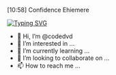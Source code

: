 [10:58] Confidence Ehiemere

[![Typing SVG](https://readme-typing-svg.demolab.com?font=Fira+Code&pause=1000&background=E051D200&width=435&lines=%F0%9F%97%A3%EF%B8%8F+Hi!+Welcome+to+my+GitHub+;My+name+is+David+Ogwuche+;I'm+a+Software+Engineer+%F0%9F%92%BB;Always+at+your+service;Programming+is+my+forever+hobby!+)](https://git.io/typing-svg)

- 👋 Hi, I’m @codedvd
- 👀 I’m interested in ...
- 🌱 I’m currently learning ...
- 💞️ I’m looking to collaborate on ...
- 📫 How to reach me ...

<!---
codedvd/codedvd is a ✨ special ✨ repository because its `README.md` (this file) appears on your GitHub profile.
You can click the Preview link to take a look at your changes.
--->
